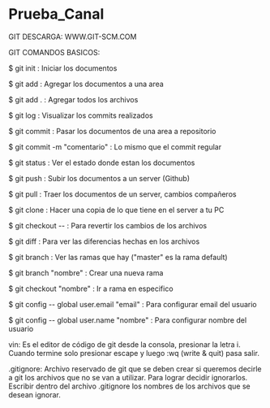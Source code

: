 # Prueba_Canal

GIT DESCARGA: WWW.GIT-SCM.COM

GIT COMANDOS BASICOS:

$ git init : Iniciar los documentos

$ git add <file> : Agregar los documentos a una area
  
$ git add . : Agregar todos los archivos

$ git log : Visualizar los commits realizados

$ git commit : Pasar los documentos de una area a repositorio 

$ git commit -m "comentario" : Lo mismo que el commit regular

$ git status : Ver el estado donde estan los documentos

$ git push : Subir los documentos a un server (Github)

$ git pull : Traer los documentos de un server, cambios compañeros

$ git clone : Hacer una copia de lo que tiene en el server a tu PC

$ git checkout -- <file> : Para revertir los cambios de los archivos
  
$ git diff <file> : Para ver las diferencias hechas en los archivos
  
$ git branch : Ver las ramas que hay ("master" es la rama default)

$ git branch "nombre" : Crear una nueva rama

$ git checkout "nombre" : Ir a rama en especifico 

$  git config -- global user.email "email" : Para configurar email del usuario

$  git config -- global user.name "nombre" : Para configurar nombre del usuario

vin: Es el editor de código de git desde la consola, presionar la letra i.
Cuando termine solo presionar escape y luego :wq (write & quit) pasa salir.

.gitignore: Archivo reservado de git que se deben crear si queremos decirle a git los archivos que no se van a utilizar.
Para lograr decidir ignorarlos. Escribir dentro del archivo .gitignore los nombres de los archivos que se desean ignorar.
